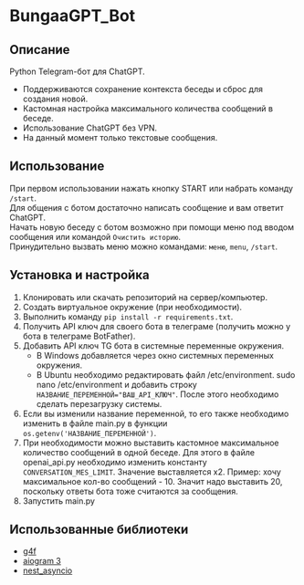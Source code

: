 # BungaaGPT_Bot
## Описание
Python Telegram-бот для ChatGPT.  
- Поддерживаются сохранение контекста беседы и сброс для создания новой.
- Кастомная настройка максимального количества сообщений в беседе.
- Использование ChatGPT без VPN.
- На данный момент только текстовые сообщения.
## Использование
При первом использовании нажать кнопку START или набрать команду `/start`.  
Для общения с ботом достаточно написать сообщение и вам ответит ChatGPT.  
Начать новую беседу с ботом возможно при помощи меню под вводом сообщения или командой `Очистить историю`.  
Принудительно вызвать меню можно командами: `меню`, `menu`, `/start`.  
## Установка и настройка
1. Клонировать или скачать репозиторий на сервер/компьютер.
2. Создать виртуальное окружение (при необходимости).
3. Выполнить команду `pip install -r requirements.txt`.
4. Получить API ключ для своего бота в телеграме (получить можно у бота в телеграме BotFather).
5. Добавить API ключ TG бота в системные переменные окружения.
   - В Windows добавляется через окно системных переменных окружения.
   - В Ubuntu необходимо редактировать файл /etc/environment. sudo nano /etc/environment и добавить строку `НАЗВАНИЕ_ПЕРЕМЕННОЙ="ВАШ_API_КЛЮЧ"`. После этого необходимо сделать перезагрузку системы.
6. Если вы изменили название переменной, то его также необходимо изменить в файле main.py в функции `os.getenv('НАЗВАНИЕ_ПЕРЕМЕННОЙ')`.
7. При необходимости можно выставить кастомное максимальное количество сообщений в одной беседе. Для этого в файле openai_api.py необходимо изменить константу `CONVERSATION_MES_LIMIT`. Значение выставляется x2. Пример: хочу максимальное кол-во сообщений - 10. Значит надо выставить 20, поскольку ответы бота тоже считаются за сообщения.
8. Запустить main.py
## Использованные библиотеки
- [g4f](https://github.com/xtekky/gpt4free)
- [aiogram 3](https://aiogram.dev)
- [nest_asyncio](https://pypi.org/project/nest-asyncio/)
